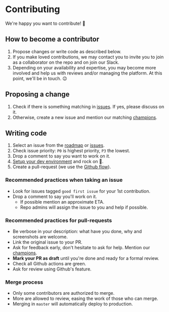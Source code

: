 # Contributing

We're happy you want to contribute! 💜

## How to become a contributor

1. Propose changes or write code as described below.
2. If you make loved contributions, we may contact you to invite you to join as a collaborator on the repo and on join our Slack.
3. Depending on your availability and expertise, you may become more involved and help us with reviews and/or managing the platform. At this point, we'll be in touch. 😉

## Proposing a change

1. Check if there is something matching in [issues](https://github.com/hostolab/covidliste/issues). If yes, please discuss on it.
2. Otherwise, create a new issue and mention our matching [champions](champions.md).

## Writing code

1. Select an issue from the [roadmap](https://github.com/hostolab/covidliste/projects/1) or [issues](https://github.com/hostolab/covidliste/issues).
2. Check issue priority: `P0` is highest priority, `P3` the lowest.
3. Drop a comment to say you want to work on it.
4. [Setup your dev environment](developing.md) and rock on 🎸.
5. Create a pull-request (we use the [Github flow](https://guides.github.com/introduction/flow/)).

### Recommended practices when taking an issue

- Look for issues tagged `good first issue` for your 1st contribution.
- Drop a comment to say you'll work on it.
  - If possible mention an approximate ETA.
  - Repo admins will assign the issue to you and help if possible.

### Recommended practices for pull-requests

- Be verbose in your description: what have you done, why and screenshots are welcome.
- Link the original issue to your PR.
- Ask for feedback early, don't hesitate to ask for help. Mention our [champions](champions.md).
- **Mark your PR as draft** until you're done and ready for a formal review.
- Check all Github actions are green.
- Ask for review using Github's feature.

### Merge process

- Only some contributors are authorized to merge.
- More are allowed to review, easing the work of those who can merge.
- Merging in `master` will automatically deploy to production.
